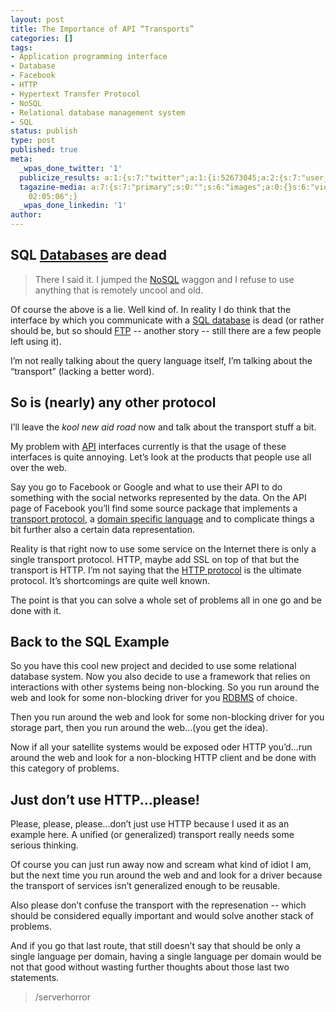 ```yaml
---
layout: post
title: The Importance of API “Transports”
categories: []
tags:
- Application programming interface
- Database
- Facebook
- HTTP
- Hypertext Transfer Protocol
- NoSQL
- Relational database management system
- SQL
status: publish
type: post
published: true
meta:
  _wpas_done_twitter: '1'
  publicize_results: a:1:{s:7:"twitter";a:1:{i:52673045;a:2:{s:7:"user_id";s:12:"serverhorror";s:7:"post_id";s:18:"153477625740918785";}}}
  tagazine-media: a:7:{s:7:"primary";s:0:"";s:6:"images";a:0:{}s:6:"videos";a:0:{}s:11:"image_count";s:1:"0";s:6:"author";s:7:"5284979";s:7:"blog_id";s:7:"7992909";s:9:"mod_stamp";s:19:"2011-12-31
    02:05:06";}
  _wpas_done_linkedin: '1'
author: 
---
```

<h2>SQL <a class="zem_slink" title="Database" href="http://en.wikipedia.org/wiki/Database" rel="wikipedia">Databases</a> are dead</h2>
<blockquote>
<p dir="ltr">There I said it. I jumped the <a class="zem_slink" title="NoSQL" href="http://en.wikipedia.org/wiki/NoSQL" rel="wikipedia">NoSQL</a> waggon and I refuse to use anything that is remotely uncool and old.</p>
</blockquote>
<p>Of course the above is a lie. Well kind of. In reality I do think that the interface by which you communicate with a <a class="zem_slink" title="SQL" href="http://en.wikipedia.org/wiki/SQL" rel="wikipedia">SQL database</a> is dead (or rather should be, but so should <a class="zem_slink" title="File Transfer Protocol" href="http://en.wikipedia.org/wiki/File_Transfer_Protocol" rel="wikipedia">FTP</a> -- another story -- still there are a few people left using it).</p>
<p>I’m not really talking about the query language itself, I’m talking about the “transport” (lacking a better word).</p>
<h2>So is (nearly) any other protocol</h2>
<p>I’ll leave the <em>kool new aid road</em> now and talk about the transport stuff a bit.</p>
<p>My problem with <a class="zem_slink" title="Application programming interface" href="http://en.wikipedia.org/wiki/Application_programming_interface" rel="wikipedia">API</a> interfaces currently is that the usage of these interfaces is quite annoying. Let’s look at the products that people use all over the web.</p>
<p>Say you go to Facebook or Google and what to use their API to do something with the social networks represented by the data. On the API page of Facebook you’ll find some source package that implements a <a class="zem_slink" title="Transport Layer" href="http://en.wikipedia.org/wiki/Transport_Layer" rel="wikipedia">transport protocol</a>, a <a class="zem_slink" title="Domain-specific language" href="http://en.wikipedia.org/wiki/Domain-specific_language" rel="wikipedia">domain specific language</a> and to complicate things a bit further also a certain data representation.</p>
<p>Reality is that right now to use some service on the Internet there is only a single transport protocol. HTTP, maybe add SSL on top of that but the transport is HTTP. I’m not saying that the <a class="zem_slink" title="Hypertext Transfer Protocol" href="http://en.wikipedia.org/wiki/Hypertext_Transfer_Protocol" rel="wikipedia">HTTP protocol</a> is the ultimate protocol. It’s shortcomings are quite well known.</p>
<p>The point is that you can solve a whole set of problems all in one go and be done with it.</p>
<h2>Back to the SQL Example</h2>
<p>So you have this cool new project and decided to use some relational database system. Now you also decide to use a framework that relies on interactions with other systems being non-blocking. So you run around the web and look for some non-blocking driver for you <a class="zem_slink" title="Relational database management system" href="http://en.wikipedia.org/wiki/Relational_database_management_system" rel="wikipedia">RDBMS</a> of choice.</p>
<p>Then you run around the web and look for some non-blocking driver for you storage part, then you run around the web...(you get the idea).</p>
<p>Now if all your satellite systems would be exposed oder HTTP you’d...run around the web and look for a non-blocking HTTP client and be done with this category of problems.</p>
<h2>Just don’t use HTTP...please!</h2>
<p>Please, please, please...don’t just use HTTP because I used it as an example here. A unified (or generalized) transport really needs some serious thinking.</p>
<p>Of course you can just run away now and scream what kind of idiot I am, but the next time you run around the web and and look for a driver because the transport of services isn’t generalized enough to be reusable.</p>
<p>Also please don’t confuse the transport with the represenation -- which should be considered equally important and would solve another stack of problems.</p>
<p>And if you go that last route, that still doesn’t say that should be only a single language per domain, having a single language per domain would be not that good without wasting further thoughts about those last two statements.</p>
<blockquote><p>/serverhorror</p></blockquote>
